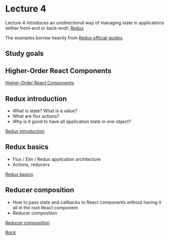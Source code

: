 # Lecture 4

Lecture 4 introduces an unidirectional way of managing state in applications \(either front-end or back-end\): [Redux](https://github.com/reactjs/redux)

The examples borrow heavily from [Redux official guides](http://redux.js.org/).

## Study goals

## Higher-Order React Components

[Higher-Order React Components](lecture_4/src/higher_order_components.md)

## Redux introduction

* What is state? What is a value?
* What are flux actions?
* Why is it good to have all application state in one object?

[Redux introduction](lecture_4/src/redux_introduction.md)

## Redux basics

* Flux / Elm / Redux application architecture
* Actions, reducers

[Redux basics](lecture_4/src/redux_basics.md)

## Reducer composition

* How to pass state and callbacks to React components without having it all in the root React component.
* Reducer composition

[Reducer composition](lecture_4/src/redux_combine_reducers.md)

[_Back_](./)

